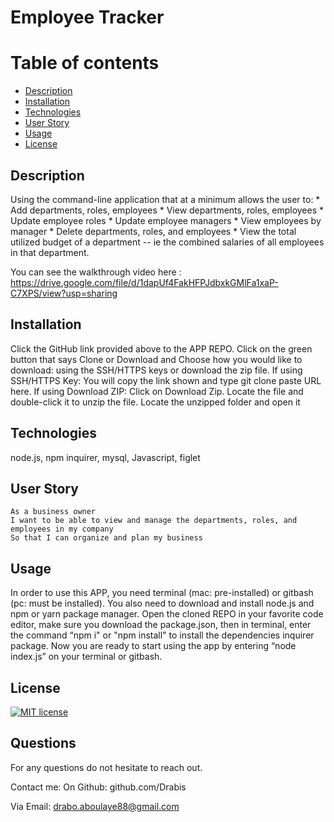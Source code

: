 # Employee Tracker
  # Table of contents
  * [Description](#description)
  * [Installation](#installation)
  * [Technologies](#contributing)
  * [User Story](#userstory)
  * [ Usage ](#Tests)
  * [License](#license)

  ## Description
  Using the command-line application that at a minimum allows the user to: * Add departments, roles, employees * View departments, roles, employees * Update employee roles * Update employee managers * View employees by manager * Delete departments, roles, and employees * View the total utilized budget of a department -- ie the combined salaries of all employees in that department.
  
  You can see the walkthrough video here : https://drive.google.com/file/d/1dapUf4FakHFPJdbxkGMlFa1xaP-C7XPS/view?usp=sharing

  ## Installation
  Click the GitHub link provided above to the APP REPO. Click on the green button that says Clone or Download and Choose how you would like to download: using the SSH/HTTPS keys or download the zip file. If using SSH/HTTPS Key: You will copy the link shown and type git clone paste URL here. If using Download ZIP: Click on Download Zip. Locate the file and double-click it to unzip the file. Locate the unzipped folder and open it

  ## Technologies
  node.js, npm inquirer, mysql, Javascript, figlet

  ## User Story
    As a business owner
    I want to be able to view and manage the departments, roles, and employees in my company
    So that I can organize and plan my business


  ## Usage

  In order to use this APP, you need terminal (mac: pre-installed) or gitbash (pc: must be installed). You also need to download and install node.js and npm or yarn package manager. Open the cloned REPO in your favorite code editor, make sure you download the package.json, then in terminal, enter the command “npm i" or "npm install" to install the dependencies inquirer package. Now you are ready to start using the app by entering “node index.js” on your terminal or gitbash.


 
  ## License
  [![MIT license](https://img.shields.io/badge/License-MIT-blue.svg)](https://lbesson.mit-license.org/)
  
  
  

  ## Questions
  For any questions do not hesitate to reach out. 

  Contact me:
  On Github: github.com/Drabis 

  Via Email: drabo.aboulaye88@gmail.com

